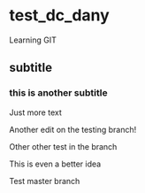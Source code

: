 # test_dc_dany
Learning GIT

## subtitle

### this is another subtitle


Just more text


Another edit on the testing branch!


Other other test in the branch

This is even a better idea

Test master branch